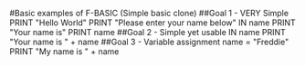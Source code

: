 #Basic examples of F-BASIC (Simple basic clone)
##Goal 1 - VERY Simple
PRINT "Hello World"
PRINT "Please enter your name below"
IN name
PRINT "Your name is"
PRINT name
##Goal 2 - Simple yet usable
IN name
PRINT "Your name is " + name
##Goal 3 - Variable assignment
name = "Freddie"
PRINT "My name is " + name